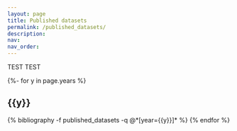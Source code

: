 ```yaml
---
layout: page
title: Published datasets
permalink: /published_datasets/
description:
nav:
nav_order:
---
```



<!-- _pages/published_datasets.md -->

TEST TEST



<div id="publicationList" class="publications">
 
{%- for y in page.years %}
  <h2 class="year">{{y}}</h2>
  {% bibliography -f published_datasets -q @*[year={{y}}]* %}
{% endfor %}


</div>